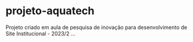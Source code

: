 # projeto-aquatech
Projeto criado em aula de pesquisa de inovação para desenvolvimento de Site Institucional - 2023/2
...